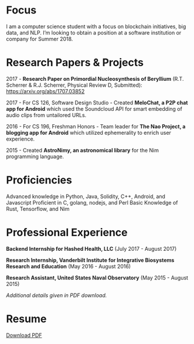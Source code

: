 # [](#header-1)Focus
I am a computer science student with a focus on blockchain initiatives, big data, and NLP. I’m 
looking to obtain a position at a software institution or company for Summer 2018.


# [](#header-1)Research Papers & Projects
2017 - __Research Paper  on Primordial Nucleosynthesis of Beryllium__ (R.T. Scherrer & R.J. Scherrer, Physical Review D, Submitted): https://arxiv.org/abs/1707.03852

2017 - For CS 126, Software Design Studio - Created __MeloChat, a P2P chat app for Android__ which used the Soundcloud API for smart embedding of audio clips from untailored URLs.

2016 - For CS 196, Freshman Honors - Team leader for __The Nao Project, a blogging app for Android__ which utilized ephemerality to enrich user experience.

2015 - Created __AstroNimy, an astronomical library__ for the Nim programming language.


# [](#header-1)Proficiencies
Advanced knowledge in Python, Java, Solidity, C++, Android, and Javascript
Proficient in C, golang, nodejs, and Perl
Basic Knowledge of Rust, Tensorflow, and Nim 

# [](#header-1)Professional Experience
__Backend Internship for Hashed Health, LLC__ (July 2017 - August 2017)

__Research Internship, Vanderbilt Institute for Integrative Biosystems Research and Education__ (May 2016 - August 2016)

__Research Assistant, United States Naval Observatory__ (May 2015 - August 2015)

*Additional details given in PDF download.*


# [](#header-1)Resume
<a href="resume.pdf">Download PDF</a>
